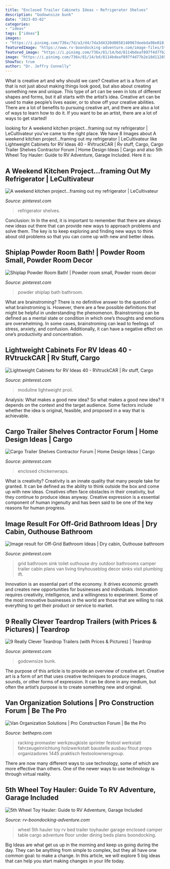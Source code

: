 ```yaml
---
title: "Enclosed Trailer Cabinets Ideas ~ Refrigerator Shelves"
description: "Godownsize bunk"
date: "2023-03-02"
categories:
- "ideas"
tags: ["ideas"]
images:
- "https://i.pinimg.com/736x/7d/a3/d4/7da3d4320d0858140967deebda98e018--dream-bathrooms-small-bathrooms.jpg"
featuredImage: "https://www.rv-boondocking-adventure.com/image-files/5th-wheel-toyhauler.jpg"
featured_image: "https://i.pinimg.com/736x/81/14/bd/8114bdeaf897f4d77b2e18d11265e90b.jpg"
image: "https://i.pinimg.com/736x/81/14/bd/8114bdeaf897f4d77b2e18d11265e90b.jpg"
ShowToc: true
author: "Dr. Jeffry Connelly"
---
```



What is creative art and why should we care?
Creative art is a form of art that is not just about making things look good, but also about creating something new and unique. This type of art can be seen in lots of different shapes and forms, but it all starts with the artist’s idea. Creative art can be used to make people’s lives easier, or to show off your creative abilities. There are a lot of benefits to pursuing creative art, and there are also a lot of ways to learn how to do it. If you want to be an artist, there are a lot of ways to get started!

	

		
looking for A weekend kitchen project...framing out my refrigerator | LeCultivateur you've came to the right place. We have 8 Images about A weekend kitchen project...framing out my refrigerator | LeCultivateur like Lightweight Cabinets for RV Ideas 40 - RVtruckCAR | Rv stuff, Cargo, Cargo Trailer Shelves Contractor Forum | Home Design Ideas | Cargo and also 5th Wheel Toy Hauler: Guide to RV Adventure, Garage Included. Here it is:
		
    
## A Weekend Kitchen Project...framing Out My Refrigerator | LeCultivateur

<img loading=lazy src="https://i.pinimg.com/originals/70/73/23/7073239496d2c2510c1c64ceb4685c1a.jpg" onerror="this.onerror=null;this.src='https://tse4.mm.bing.net/th?id=OIP.Ki04tcqKO4Rrhj_h62lxOQHaJ4&amp;pid=15.1';" alt="A weekend kitchen project...framing out my refrigerator | LeCultivateur">

_Source: pinterest.com_

>refrigerator shelves. 

	

Conclusion: In
In the end, it is important to remember that there are always new ideas out there that can provide new ways to approach problems and solve them. The key is to keep exploring and finding new ways to think about old problems so that you can come up with new and better ideas.

    
## Shiplap Powder Room Bath! | Powder Room Small, Powder Room Decor

<img loading=lazy src="https://i.pinimg.com/736x/7d/a3/d4/7da3d4320d0858140967deebda98e018--dream-bathrooms-small-bathrooms.jpg" onerror="this.onerror=null;this.src='https://tse2.mm.bing.net/th?id=OIP.bHJJs13q6HR6ipjHPCEAJQHaNL&amp;pid=15.1';" alt="Shiplap Powder Room Bath! | Powder room small, Powder room decor">

_Source: pinterest.com_

>powder shiplap bath bathroom. 

	

What are brainstroming?
There is no definitive answer to the question of what brainstroming is. However, there are a few possible definitions that might be helpful in understanding the phenomenon. Brainstroming can be defined as a mental state or condition in which one’s thoughts and emotions are overwhelming. In some cases, brainstroming can lead to feelings of stress, anxiety, and confusion. Additionally, it can have a negative effect on one’s productivity and concentration.

    
## Lightweight Cabinets For RV Ideas 40 - RVtruckCAR | Rv Stuff, Cargo

<img loading=lazy src="https://i.pinimg.com/736x/9b/a8/e3/9ba8e3f99affb636dd950fded0a7346e.jpg" onerror="this.onerror=null;this.src='https://tse1.mm.bing.net/th?id=OIP.JETYzcMiQvk9SPlOa7YGnAHaHa&amp;pid=15.1';" alt="Lightweight Cabinets for RV Ideas 40 - RVtruckCAR | Rv stuff, Cargo">

_Source: pinterest.com_

>moduline lightweight proii. 

	

Analysis: What makes a good new idea?
So what makes a good new idea? It depends on the context and the target audience. Some factors include whether the idea is original, feasible, and proposed in a way that is achievable.

    
## Cargo Trailer Shelves Contractor Forum | Home Design Ideas | Cargo

<img loading=lazy src="https://i.pinimg.com/736x/ad/74/d5/ad74d574d414c9082c48bda26aae628d.jpg" onerror="this.onerror=null;this.src='https://tse3.mm.bing.net/th?id=OIP.Fq-qMnvcgdaLDNHtl56tLQHaGB&amp;pid=15.1';" alt="Cargo Trailer Shelves Contractor Forum | Home Design Ideas | Cargo">

_Source: pinterest.com_

>enclosed chickenwraps. 

	

What is creativity?
Creativity is an innate quality that many people take for granted. It can be defined as the ability to think outside the box and come up with new ideas. Creatives often face obstacles in their creativity, but they continue to produce ideas anyway. Creative expression is a essential component of human ingenuity and has been said to be one of the key reasons for human progress.

    
## Image Result For Off-Grid Bathroom Ideas | Dry Cabin, Outhouse Bathroom

<img loading=lazy src="https://i.pinimg.com/736x/81/14/bd/8114bdeaf897f4d77b2e18d11265e90b.jpg" onerror="this.onerror=null;this.src='https://tse2.mm.bing.net/th?id=OIP.qWisdVcL9X9pOOB7DzZ6tAAAAA&amp;pid=15.1';" alt="Image result for Off-Grid Bathroom Ideas | Dry cabin, Outhouse bathroom">

_Source: pinterest.com_

>grid bathroom sink toilet outhouse dry outdoor bathrooms camper trailer cabin plans van living tinyhouseblog decor sinks visit plumbing ift. 

	

Innovation is an essential part of the economy. It drives economic growth and creates new opportunities for businesses and individuals. Innovation requires creativity, intelligence, and a willingness to experiment. Some of the most innovative businesses in the world are those that are willing to risk everything to get their product or service to market.

    
## 9 Really Clever Teardrop Trailers (with Prices &amp; Pictures) | Teardrop

<img loading=lazy src="https://i.pinimg.com/736x/a0/03/92/a0039237164bd5adb8e086e5afdf1a3a.jpg" onerror="this.onerror=null;this.src='https://tse4.mm.bing.net/th?id=OIP.JebFAXKj5Q6D11YrJMUHuwHaFj&amp;pid=15.1';" alt="9 Really Clever Teardrop Trailers (with Prices &amp; Pictures) | Teardrop">

_Source: pinterest.com_

>godownsize bunk. 

	

The purpose of this article is to provide an overview of creative art.
Creative art is a form of art that uses creative techniques to produce images, sounds, or other forms of expression. It can be done in any medium, but often the artist’s purpose is to create something new and original.

    
## Van Organization Solutions | Pro Construction Forum | Be The Pro

<img loading=lazy src="https://bethepro.com/wp-content/uploads/2013/12/IMG_1445.jpg" onerror="this.onerror=null;this.src='https://tse4.mm.bing.net/th?id=OIP.r9zskYuMT4IvF-3IdWIwKAHaJ4&amp;pid=15.1';" alt="Van Organization Solutions | Pro Construction Forum | Be the Pro">

_Source: bethepro.com_

>racking promaster werkzeugkiste sprinter festool werkstatt fahrzeugeinrichtung holzwerkstatt baustelle ausbau fitout props organizadores 1445 praktisch festoolownersgroup. 

	

There are now many different ways to use technology, some of which are more effective than others. One of the newer ways to use technology is through virtual reality.

    
## 5th Wheel Toy Hauler: Guide To RV Adventure, Garage Included

<img loading=lazy src="https://www.rv-boondocking-adventure.com/image-files/5th-wheel-toyhauler.jpg" onerror="this.onerror=null;this.src='https://tse3.mm.bing.net/th?id=OIP.Vr-VumUrq4hQU1JNZzl6EQHaE7&amp;pid=15.1';" alt="5th Wheel Toy Hauler: Guide to RV Adventure, Garage Included">

_Source: rv-boondocking-adventure.com_

>wheel 5th hauler toy rv bed trailer toyhauler garage enclosed camper table cargo adventure floor under dining beds plans boondocking. 

	

Big Ideas are what get us up in the morning and keep us going during the day. They can be anything from simple to complex, but they all have one common goal: to make a change. In this article, we will explore 5 big ideas that can help you start making changes in your life today.

